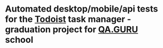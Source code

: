 # Automated desktop/mobile/api tests for the [Todoist](http://todoist.com/) task manager  - graduation project for [QA.GURU](https://qa.guru/) school
